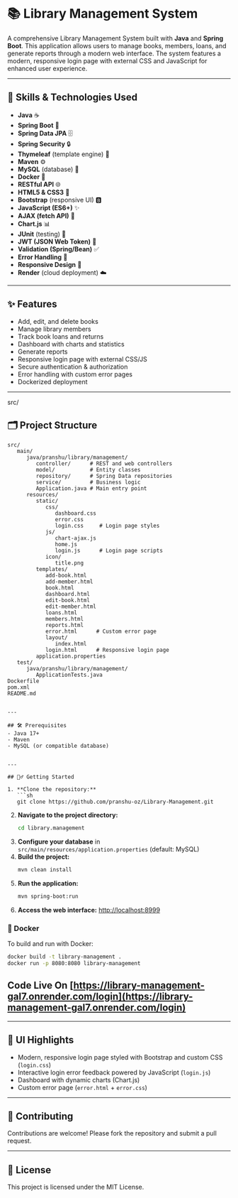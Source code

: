 
# 📚 Library Management System

A comprehensive Library Management System built with **Java** and **Spring Boot**. This application allows users to manage books, members, loans, and generate reports through a modern web interface. The system features a modern, responsive login page with external CSS and JavaScript for enhanced user experience.

---

## 🚀 Skills & Technologies Used

- **Java** ☕
- **Spring Boot** 🌱
- **Spring Data JPA** 🗄️
- **Spring Security** 🔒
- **Thymeleaf** (template engine) 📝
- **Maven** ⚙️
- **MySQL** (database) 🐬
- **Docker** 🐳
- **RESTful API** 🌐
- **HTML5 & CSS3** 🎨
- **Bootstrap** (responsive UI) 🅱️
- **JavaScript (ES6+)** ✨
- **AJAX (fetch API)** 🔄
- **Chart.js** 📊
- **JUnit** (testing) 🧪
- **JWT (JSON Web Token)** 🔑
- **Validation (Spring/Bean)** ✅
- **Error Handling** 🚨
- **Responsive Design** 📱
- **Render** (cloud deployment) ☁️

---

## ✨ Features
- Add, edit, and delete books
- Manage library members
- Track book loans and returns
- Dashboard with charts and statistics
- Generate reports
- Responsive login page with external CSS/JS
- Secure authentication & authorization
- Error handling with custom error pages
- Dockerized deployment


---

src/
## 🗂️ Project Structure
```
src/
   main/
      java/pranshu/library/management/
         controller/      # REST and web controllers
         model/           # Entity classes
         repository/      # Spring Data repositories
         service/         # Business logic
         Application.java # Main entry point
      resources/
         static/
            css/
               dashboard.css
               error.css
               login.css     # Login page styles
            js/
               chart-ajax.js
               home.js
               login.js      # Login page scripts
            icon/
               title.png
         templates/
            add-book.html
            add-member.html
            book.html
            dashboard.html
            edit-book.html
            edit-member.html
            loans.html
            members.html
            reports.html
            error.html      # Custom error page
            layout/
               index.html
            login.html      # Responsive login page
         application.properties
   test/
      java/pranshu/library/management/
         ApplicationTests.java
Dockerfile
pom.xml
README.md
```

```

---

## 🛠️ Prerequisites
- Java 17+
- Maven
- MySQL (or compatible database)


---

## 🏃‍♂️ Getting Started

1. **Clone the repository:**
   ```sh
   git clone https://github.com/pranshu-oz/Library-Management.git
   ```
2. **Navigate to the project directory:**
   ```sh
   cd library.management
   ```
3. **Configure your database** in `src/main/resources/application.properties` (default: MySQL)
4. **Build the project:**
   ```sh
   mvn clean install
   ```
5. **Run the application:**
   ```sh
   mvn spring-boot:run
   ```
6. **Access the web interface:** [http://localhost:8999](http://localhost:8999)

### 🐳 Docker
To build and run with Docker:
```sh
docker build -t library-management .
docker run -p 8080:8080 library-management
```

## **Code Live On** [https://library-management-gal7.onrender.com/login](https://library-management-gal7.onrender.com/login)
---

## 🎨 UI Highlights
- Modern, responsive login page styled with Bootstrap and custom CSS (`login.css`)
- Interactive login error feedback powered by JavaScript (`login.js`)
- Dashboard with dynamic charts (Chart.js)
- Custom error page (`error.html` + `error.css`)


---

## 🤝 Contributing
Contributions are welcome! Please fork the repository and submit a pull request.


---

## 📄 License
This project is licensed under the MIT License.
